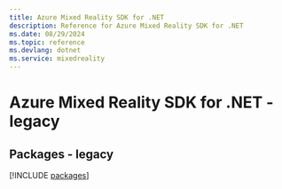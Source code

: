 ```yaml
---
title: Azure Mixed Reality SDK for .NET
description: Reference for Azure Mixed Reality SDK for .NET
ms.date: 08/29/2024
ms.topic: reference
ms.devlang: dotnet
ms.service: mixedreality
---
```

# Azure Mixed Reality SDK for .NET - legacy
## Packages - legacy
[!INCLUDE [packages](mixed-reality-index.md)]